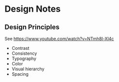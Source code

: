 # Design Notes

## Design Principles

See https://www.youtube.com/watch?v=NTmh8l-Xl4c

- Contrast
- Consistency
- Typography
- Color
- Visual hierarchy
- Spacing
